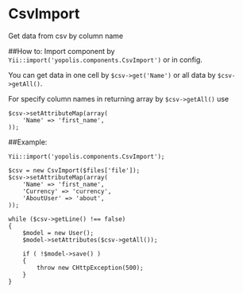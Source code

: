 CsvImport
=========

Get data from csv by column name 


##How to:
Import component by
`Yii::import('yopolis.components.CsvImport')` or in config.

You can get data in one cell by `$csv->get('Name')` or all data by `$csv->getAll()`.

For specify column names in returning array by `$csv->getAll()` use 
```
$csv->setAttributeMap(array(
  	'Name' => 'first_name',
));
```

##Example:
```
Yii::import('yopolis.components.CsvImport');

$csv = new CsvImport($files['file']);
$csv->setAttributeMap(array(
  	'Name' => 'first_name',
  	'Currency' => 'currency',
  	'AboutUser' => 'about',
));

while ($csv->getLine() !== false)
{
    $model = new User();
    $model->setAttributes($csv->getAll());

    if ( !$model->save() )
    {
        throw new CHttpException(500);
    }
}
```
